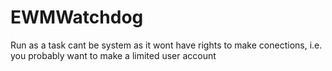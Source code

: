 # EWMWatchdog
Run as a task cant be system as it wont have rights to make conections, i.e. you probably want to make a limited user account 
